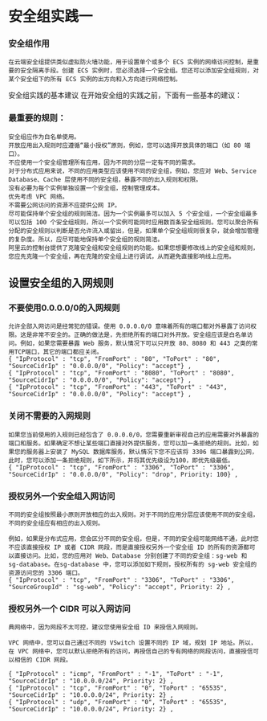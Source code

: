 # 安全组实践一
### 安全组作用
```
在云端安全组提供类似虚拟防火墙功能，用于设置单个或多个 ECS 实例的网络访问控制，是重要的安全隔离手段。创建 ECS 实例时，您必须选择一个安全组。您还可以添加安全组规则，对某个安全组下的所有 ECS 实例的出方向和入方向进行网络控制。
```

安全组实践的基本建议
在开始安全组的实践之前，下面有一些基本的建议：

### 最重要的规则：
    安全组应作为白名单使用。
    开放应用出入规则时应遵循“最小授权”原则，例如，您可以选择开放具体的端口（如 80 端口）。
    不应使用一个安全组管理所有应用，因为不同的分层一定有不同的需求。
    对于分布式应用来说，不同的应用类型应该使用不同的安全组，例如，您应对 Web、Service Database、Cache 层使用不同的安全组，暴露不同的出入规则和权限。
    没有必要为每个实例单独设置一个安全组，控制管理成本。
    优先考虑 VPC 网络。
    不需要公网访问的资源不应提供公网 IP。
    尽可能保持单个安全组的规则简洁。因为一个实例最多可以加入 5 个安全组，一个安全组最多可以包括 100 个安全组规则，所以一个实例可能同时应用数百条安全组规则。您可以聚合所有分配的安全规则以判断是否允许流入或留出，但是，如果单个安全组规则很复杂，就会增加管理的复杂度。所以，应尽可能地保持单个安全组的规则简洁。
    阿里云的控制台提供了克隆安全组和安全组规则的功能。如果您想要修改线上的安全组和规则，您应先克隆一个安全组，再在克隆的安全组上进行调试，从而避免直接影响线上应用。

## 设置安全组的入网规则
### 不要使用0.0.0.0/0的入网规则
```
允许全部入网访问是经常犯的错误。使用 0.0.0.0/0 意味着所有的端口都对外暴露了访问权限。这是非常不安全的。正确的做法是，先拒绝所有的端口对外开放。安全组应该是白名单访问。例如，如果您需要暴露 Web 服务，默认情况下可以只开放 80、8080 和 443 之类的常用TCP端口，其它的端口都应关闭。
{ "IpProtocol" : "tcp", "FromPort" : "80", "ToPort" : "80", "SourceCidrIp" : "0.0.0.0/0", "Policy": "accept"} ,
{ "IpProtocol" : "tcp", "FromPort" : "8080", "ToPort" : "8080", "SourceCidrIp" : "0.0.0.0/0", "Policy": "accept"} ,
{ "IpProtocol" : "tcp", "FromPort" : "443", "ToPort" : "443", "SourceCidrIp" : "0.0.0.0/0", "Policy": "accept"} ,
```

### 关闭不需要的入网规则
```
如果您当前使用的入规则已经包含了 0.0.0.0/0，您需要重新审视自己的应用需要对外暴露的端口和服务。如果确定不想让某些端口直接对外提供服务，您可以加一条拒绝的规则。比如，如果您的服务器上安装了 MySQL 数据库服务，默认情况下您不应该将 3306 端口暴露到公网，此时，您可以添加一条拒绝规则，如下所示，并将其优先级设为100，即优先级最低。
{ "IpProtocol" : "tcp", "FromPort" : "3306", "ToPort" : "3306", "SourceCidrIp" : "0.0.0.0/0", "Policy": "drop", Priority: 100} ,
```

### 授权另外一个安全组入网访问
```
不同的安全组按照最小原则开放相应的出入规则。对于不同的应用分层应该使用不同的安全组，不同的安全组应有相应的出入规则。

例如，如果是分布式应用，您会区分不同的安全组，但是，不同的安全组可能网络不通，此时您不应该直接授权 IP 或者 CIDR 网段，而是直接授权另外一个安全组 ID 的所有的资源都可以直接访问。比如，您的应用对 Web、Database 分别创建了不同的安全组：sg-web 和 sg-database。在sg-database 中，您可以添加如下规则，授权所有的 sg-web 安全组的资源访问您的 3306 端口。
{ "IpProtocol" : "tcp", "FromPort" : "3306", "ToPort" : "3306", "SourceGroupId" : "sg-web", "Policy": "accept", Priority: 2} ,
```


### 授权另外一个 CIDR 可以入网访问
```
典网络中，因为网段不太可控，建议您使用安全组 ID 来授信入网规则。

VPC 网络中，您可以自己通过不同的 VSwitch 设置不同的 IP 域，规划 IP 地址。所以，在 VPC 网络中，您可以默认拒绝所有的访问，再授信自己的专有网络的网段访问，直接授信可以相信的 CIDR 网段。

{ "IpProtocol" : "icmp", "FromPort" : "-1", "ToPort" : "-1", "SourceCidrIp" : "10.0.0.0/24", Priority: 2} ,
{ "IpProtocol" : "tcp", "FromPort" : "0", "ToPort" : "65535", "SourceCidrIp" : "10.0.0.0/24", Priority: 2} ,
{ "IpProtocol" : "udp", "FromPort" : "0", "ToPort" : "65535", "SourceCidrIp" : "10.0.0.0/24", Priority: 2} ,